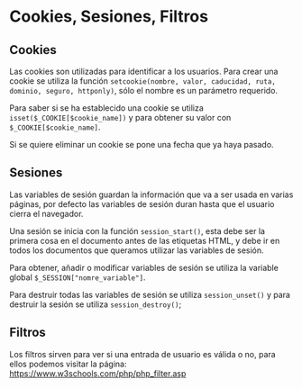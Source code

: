 # Cookies, Sesiones, Filtros

## Cookies 

Las cookies son utilizadas para identificar a los usuarios. Para crear una cookie se utiliza la función `setcookie(nombre, valor, caducidad, ruta, dominio, seguro, httponly)`, sólo el nombre es un parámetro requerido.

Para saber si se ha establecido una cookie se utiliza `isset($_COOKIE[$cookie_name])` y para obtener su valor con `$_COOKIE[$cookie_name]`. 

Si se quiere eliminar un cookie se pone una fecha que ya haya pasado. 

## Sesiones

Las variables de sesión guardan la información que va a ser usada en varias páginas, por defecto las variables de sesión duran hasta que el usuario cierra el navegador. 

Una sesión se inicia con la función `session_start()`, esta debe ser la primera cosa en el documento antes de las etiquetas HTML, y debe ir en todos los documentos que queramos utilizar las variables de sesión. 

Para obtener, añadir o modificar variables de sesión se utiliza la variable global `$_SESSION["nomre_variable"]`. 

Para destruir todas las variables de sesión se utiliza `session_unset()` y para destruir la sesión se utiliza `session_destroy()`; 

## Filtros 

Los filtros sirven para ver si una entrada de usuario es válida o no, para ellos podemos visitar la página: https://www.w3schools.com/php/php_filter.asp 